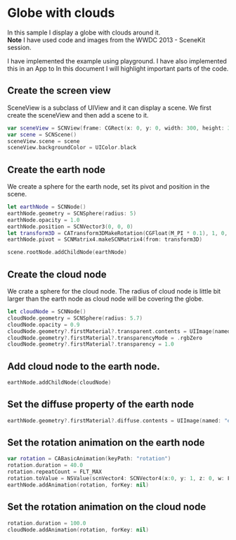 # Globe with clouds
In this sample I display a globe with clouds around it.   
**Note** I have used code and images from the WWDC 2013 - SceneKit session.

I have implemented the example using playground. I have also implemented this in an App to In this document I will highlight important parts of the code.

## Create the screen view
SceneView is a subclass of UIView and it can display a scene. We first create the sceneView and then add a scene to it.
```swift
var sceneView = SCNView(frame: CGRect(x: 0, y: 0, width: 300, height: 300))
var scene = SCNScene()
sceneView.scene = scene
sceneView.backgroundColor = UIColor.black
```

## Create the earth node
We create a sphere for the earth node, set its pivot and position in the scene.
```swift
let earthNode = SCNNode()
earthNode.geometry = SCNSphere(radius: 5)
earthNode.opacity = 1.0
earthNode.position = SCNVector3(0, 0, 0)
let transform3D = CATransform3DMakeRotation(CGFloat(M_PI * 0.1), 1, 0, 0)
earthNode.pivot = SCNMatrix4.makeSCNMatrix4(from: transform3D)

scene.rootNode.addChildNode(earthNode)
```

## Create the cloud node
We crate a sphere for the cloud node. The radius of cloud node is little bit larger than the earth node as cloud node will be covering the globe.
```swift
let cloudNode = SCNNode()
cloudNode.geometry = SCNSphere(radius: 5.7)
cloudNode.opacity = 0.9
cloudNode.geometry?.firstMaterial?.transparent.contents = UIImage(named: "cloudsTransparency")
cloudNode.geometry?.firstMaterial?.transparencyMode = .rgbZero
cloudNode.geometry?.firstMaterial?.transparency = 1.0
```

## Add cloud node to the earth node.
```swift
earthNode.addChildNode(cloudNode)
```
## Set the diffuse property of the earth node
```swift
earthNode.geometry?.firstMaterial?.diffuse.contents = UIImage(named: "earthDiffuse.jpg")
```

## Set the rotation animation on the earth node
```swift
var rotation = CABasicAnimation(keyPath: "rotation")
rotation.duration = 40.0
rotation.repeatCount = FLT_MAX
rotation.toValue = NSValue(scnVector4: SCNVector4(x:0, y: 1, z: 0, w: Float(M_PI * 2)))
earthNode.addAnimation(rotation, forKey: nil)
```

## Set the rotation animation on the cloud node
```swift
rotation.duration = 100.0
cloudNode.addAnimation(rotation, forKey: nil)
```
